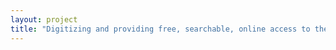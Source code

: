 ```yaml
--- 
layout: project 
title: "Digitizing and providing free, searchable, online access to the Union Signal, the Woman's Christian Temperance Union (WCTU)'s national weekly newspaper, 1883-1953" 
---
```



